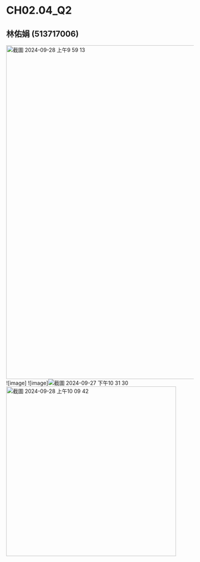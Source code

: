 # CH02.04_Q2

## 林佑娟 (513717006)
<img width="897" alt="截圖 2024-09-28 上午9 59 13" src="https://github.com/user-attachments/assets/2938323b-1a12-4824-b171-9b0618e123ce">
![image]
![image]<img width="![S__74481673_0](https://github.com/user-attachments/assets/d8381866-e34c-49c8-bbfd-9055351ac203)
328" alt="截圖 2024-09-27 下午10 31 30" src="https://github.com/user-attachments/assets/78e08b8d-38c7-44b4-ae37-b72bc0b1af06">
<img width="456" alt="截圖 2024-09-28 上午10 09 42" src="https://github.com/user-attachments/assets/bb8643a9-e854-4fef-87dc-503e3be0056a">
